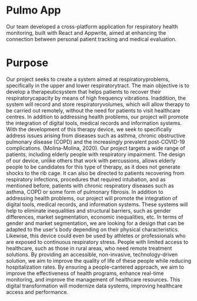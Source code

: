 # Pulmo App

Our team developed a cross-platform application for respiratory health monitoring, built with React and Appwrite, aimed at enhancing the connection between personal patient tracking and medical evaluation.  

# Purpose 
Our project seeks to create a system aimed at respiratoryproblems, specifically in the upper and lower respiratorytract. The main objective is to develop a therapeuticsystem that helps patients to recover their respiratorycapacity by means of high frequency vibrations. Inaddition, the system will record and store respiratoryvolumes, which will allow therapy to be carried out remotely, without the need for patients to visit healthcare
centres. In addition to addressing health problems, our
project will promote the integration of digital tools,
medical records and information systems. With the
development of this therapy device, we seek to
specifically address issues arising from diseases such as
asthma, chronic obstructive pulmonary disease (COPD)
and the increasingly prevalent post-COVID-19
complications. (Molina-Molina, 2020). Our project
targets a wide range of patients, including elderly people
with respiratory impairment. The design of our device,
unlike others that work with percussions, allows elderly
people to be candidates for this type of therapy, as it does
not generate shocks to the rib cage. It can also be directed
to patients recovering from respiratory infections,
procedures that required intubation, and as mentioned
before, patients with chronic respiratory diseases such as
asthma, COPD or some form of pulmonary fibrosis. In
addition to addressing health problems, our project will
promote the integration of digital tools, medical records,
and information systems. These systems will help to
eliminate inequalities and structural barriers, such as
gender differences, market segmentation, economic
inequalities, etc. In terms of gender and market
segmentation, we are looking for a design that can be
adapted to the user's body depending on their physical
characteristics. Likewise, this device could even be used
by athletes or professionals who are exposed to
continuous respiratory stress. People with limited access
to healthcare, such as those in rural areas, who need
remote treatment solutions. By providing an accessible,
non-invasive, technology-driven solution, we aim to
improve the quality of life of these people while reducing
hospitalization rates.
By ensuring a people-cantered approach, we aim to
improve the effectiveness of health programs, enhance
real-time monitoring, and improve the management of
healthcare resources. This digital transformation will
modernize data systems, improving healthcare access and
performance.
